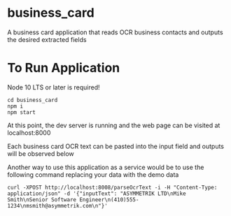 # business_card
A business card application that reads OCR business contacts and outputs the desired extracted fields

# To Run Application
Node 10 LTS or later is required!
```
cd business_card
npm i
npm start
```

At this point, the dev server is running and the web page can be visited at localhost:8000

Each business card OCR text can be pasted into the input field and outputs will be observed below

Another way to use this application as a service would be to use the following command replacing your data with the demo data

```
curl -XPOST http://localhost:8008/parseOcrText -i -H "Content-Type: application/json" -d '{"inputText": "ASYMMETRIK LTD\nMike Smith\nSenior Software Engineer\n(410)555-1234\nmsmith@asymmetrik.com\n"}'
```
